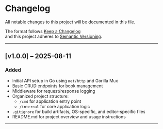 # Changelog

All notable changes to this project will be documented in this file.

The format follows [Keep a Changelog](https://keepachangelog.com/en/1.0.0/)  
and this project adheres to [Semantic Versioning](https://semver.org/spec/v2.0.0.html).

---

## [v1.0.0] – 2025-08-11
### Added
- Initial API setup in Go using `net/http` and Gorilla Mux
- Basic CRUD endpoints for book management
- Middleware for request/response logging
- Organized project structure:
  - `/cmd` for application entry point
  - `/internal` for core application logic
- `.gitignore` for build artifacts, OS-specific, and editor-specific files
- README.md for project overview and usage instructions

---
